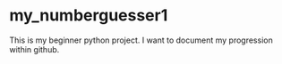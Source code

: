 # my_numberguesser1
This is my beginner python project. I want to document my progression within github.
